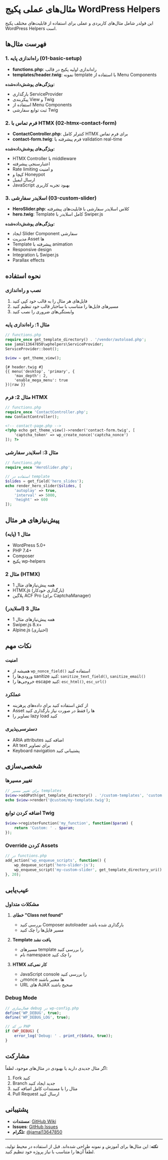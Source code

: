 # مثال‌های عملی پکیج WordPress Helpers

این فولدر شامل مثال‌های کاربردی و عملی برای استفاده از قابلیت‌های مختلف پکیج WordPress Helpers است.

## فهرست مثال‌ها

### 1. راه‌اندازی پایه (01-basic-setup)
- **functions.php**: راه‌اندازی اولیه پکیج در قالب
- **templates/header.twig**: نمونه template با استفاده از Menu Components

**ویژگی‌های پوشش‌داده‌شده:**
- بارگذاری ServiceProvider
- پیکربندی View و Twig
- استفاده از Menu Components
- ثبت توابع سفارشی Twig

### 2. فرم تماس با HTMX (02-htmx-contact-form)
- **ContactController.php**: کنترلر کامل HTMX برای فرم تماس
- **contact-form.twig**: فرم پیشرفته با validation real-time

**ویژگی‌های پوشش‌داده‌شده:**
- HTMX Controller با middleware
- اعتبارسنجی پیشرفته
- Rate limiting و امنیت
- کپچا و Honeypot
- ارسال ایمیل
- JavaScript بهبود تجربه کاربری

### 3. اسلایدر سفارشی (03-custom-slider)
- **HeroSlider.php**: کلاس اسلایدر سفارشی با قابلیت‌های پیشرفته
- **hero.twig**: Template کامل اسلایدر با Swiper.js

**ویژگی‌های پوشش‌داده‌شده:**
- ایجاد Slider Component سفارشی
- مدیریت Asset ها
- Template پیشرفته با animation
- Responsive design
- Integration با Swiper.js
- Parallax effects

## نحوه استفاده

### نصب و راه‌اندازی

1. فایل‌های هر مثال را به قالب خود کپی کنید
2. مسیرهای فایل‌ها را متناسب با ساختار قالب خود تنظیم کنید
3. وابستگی‌های ضروری را نصب کنید

### مثال 1: راه‌اندازی پایه

```php
// functions.php
require_once get_template_directory() . '/vendor/autoload.php';
use jamal13647850\wphelpers\ServiceProvider;
ServiceProvider::boot();

$view = get_theme_view();
```

```twig
{# header.twig #}
{{ menu('desktop', 'primary', {
    'max_depth': 2,
    'enable_mega_menu': true
})|raw }}
```

### مثال 2: فرم HTMX

```php
// functions.php
require_once 'ContactController.php';
new ContactController();
```

```html
<!-- contact-page.php -->
<?php echo get_theme_view()->render('contact-form.twig', [
    'captcha_token' => wp_create_nonce('captcha_nonce')
]); ?>
```

### مثال 3: اسلایدر سفارشی

```php
// functions.php
require_once 'HeroSlider.php';

// استفاده در template
$slides = get_field('hero_slides');
echo render_hero_slider($slides, [
    'autoplay' => true,
    'interval' => 5000,
    'height' => 600
]);
```

## پیش‌نیازهای هر مثال

### مثال 1 (پایه)
- WordPress 5.0+
- PHP 7.4+
- Composer
- پکیج wp-helpers

### مثال 2 (HTMX)
- همه پیش‌نیازهای مثال 1
- HTMX.js (بارگذاری خودکار)
- پلاگین ACF Pro (برای CaptchaManager)

### مثال 3 (اسلایدر)
- همه پیش‌نیازهای مثال 1
- Swiper.js 8.x+
- Alpine.js (اختیاری)

## نکات مهم

### امنیت
- همیشه از `wp_nonce_field()` استفاده کنید
- ورودی‌ها را sanitize کنید: `sanitize_text_field()`, `sanitize_email()`
- خروجی‌ها را escape کنید: `esc_html()`, `esc_url()`

### عملکرد
- از کش استفاده کنید برای داده‌های پرهزینه
- Asset ها را فقط در صورت نیاز بارگذاری کنید
- تصاویر را lazy load کنید

### دسترسی‌پذیری
- ARIA attributes اضافه کنید
- Alt text برای تصاویر
- Keyboard navigation پشتیبانی کنید

## شخصی‌سازی

### تغییر مسیرها
```php
// برای تغییر مسیر templates
$view->addPath(get_template_directory() . '/custom-templates', 'custom');
echo $view->render('@custom/my-template.twig');
```

### اضافه کردن توابع Twig
```php
$view->registerFunction('my_function', function($param) {
    return 'Custom: ' . $param;
});
```

### Override کردن Assets
```php
// در functions.php
add_action('wp_enqueue_scripts', function() {
    wp_dequeue_script('hero-slider-js');
    wp_enqueue_script('my-custom-slider', get_template_directory_uri() . '/js/my-slider.js');
}, 20);
```

## عیب‌یابی

### مشکلات متداول

1. **خطای "Class not found"**
   - بررسی کنید Composer autoloader بارگذاری شده باشد
   - مسیر فایل‌ها را چک کنید

2. **Template یافت نشد**
   - مسیرهای template را بررسی کنید
   - نام namespace را چک کنید

3. **HTMX کار نمی‌کند**
   - JavaScript console را بررسی کنید
   - نmonce ها معتبر باشند
   - URL های AJAX صحیح باشند

### Debug Mode

```php
// فعال‌سازی debug در wp-config.php
define('WP_DEBUG', true);
define('WP_DEBUG_LOG', true);

// در کد PHP
if (WP_DEBUG) {
    error_log('Debug: ' . print_r($data, true));
}
```

## مشارکت

اگر مثال جدیدی دارید یا بهبودی در مثال‌های موجود، لطفاً:

1. Fork کنید
2. Branch جدید ایجاد کنید
3. مثال را با مستندات کامل اضافه کنید
4. Pull Request ارسال کنید

## پشتیبانی

- **مستندات**: [GitHub Wiki](https://github.com/jamal13647850/wp-helpers/wiki)
- **Issues**: [GitHub Issues](https://github.com/jamal13647850/wp-helpers/issues)
- **تلگرام**: [@jamal13647850](https://t.me/jamal13647850)

---

**نکته**: این مثال‌ها برای آموزش و نمونه طراحی شده‌اند. قبل از استفاده در محیط تولید، لطفاً آن‌ها را متناسب با نیاز پروژه خود تنظیم کنید.